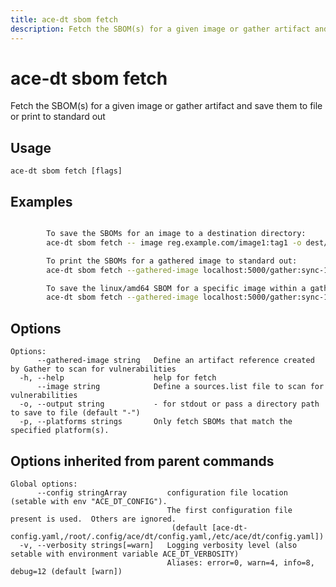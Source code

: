 ```yaml
---
title: ace-dt sbom fetch
description: Fetch the SBOM(s) for a given image or gather artifact and save them to file or print to standard out
---
```


<!--
This documentation is auto generated by a script.
Please do not edit this file directly.
-->

<!-- markdownlint-disable-next-line single-title -->
# ace-dt sbom fetch

Fetch the SBOM(s) for a given image or gather artifact and save them to file or print to standard out

## Usage

```plaintext
ace-dt sbom fetch [flags]
```

## Examples

```sh

		To save the SBOMs for an image to a destination directory:
		ace-dt sbom fetch -- image reg.example.com/image1:tag1 -o dest/dir

		To print the SBOMs for a gathered image to standard out:
		ace-dt sbom fetch --gathered-image localhost:5000/gather:sync-1 -o -

		To save the linux/amd64 SBOM for a specific image within a gather artifact:
		ace-dt sbom fetch --gathered-image localhost:5000/gather:sync-1 --image docker.io/library/image:v1.0 --platform=linux/amd64 -o dest/dir
```

## Options

```plaintext
Options:
      --gathered-image string   Define an artifact reference created by Gather to scan for vulnerabilities
  -h, --help                    help for fetch
      --image string            Define a sources.list file to scan for vulnerabilities
  -o, --output string           - for stdout or pass a directory path to save to file (default "-")
  -p, --platforms strings       Only fetch SBOMs that match the specified platform(s).
```

## Options inherited from parent commands

```plaintext
Global options:
      --config stringArray         configuration file location (setable with env "ACE_DT_CONFIG").
                                   The first configuration file present is used.  Others are ignored.
                                    (default [ace-dt-config.yaml,/root/.config/ace/dt/config.yaml,/etc/ace/dt/config.yaml])
  -v, --verbosity strings[=warn]   Logging verbosity level (also setable with environment variable ACE_DT_VERBOSITY)
                                   Aliases: error=0, warn=4, info=8, debug=12 (default [warn])
```
